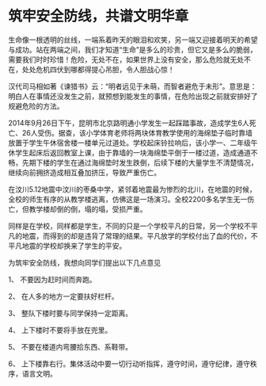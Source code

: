 # 筑牢安全防线，共谱文明华章

生命像一根透明的丝线，一端系着昨天的眼泪和欢笑，另一端又迎接着明天的希望与成功。站在两端之间，我们才知道“生命”是多么的珍贵，但它又是多么的脆弱，需要我们时时珍惜！危险，无处不在，如果世界上没有安全，那么危险就无处不在，处处危机四伏到哪都得提心吊胆，令人胆战心惊！

汉代司马相如著《谏猎书》云：“明者远见于未萌，而智者避危于未形”。意思是：明白人在事情还没发生之前，就预想到能发生的事情，在危险出现之前就安排好了规避危险的方法。

2014年9月26日下午，昆明市北京路明通小学发生一起踩踏事故，造成学生6人死亡、26人受伤。据查，该小学体育老师将两块体育教学使用的海绵垫子临时靠墙放置于学生午休宿舍楼一楼单元过道处。学校起床铃拉响后，该小学一、二年级午休学生起床后返回教室上课，由于靠墙的一块海绵垫平倒于一楼过道，造成通道不畅，先期下楼的学生在通过海绵垫时发生跌倒，后续下楼的大量学生不清楚情况，继续向前拥挤造成相互叠加挤压，导致严重伤亡。

在汶川5.12地震中汶川的枣桑中学，紧邻着地震最为惨烈的北川，在地震的时候，全校的师生有序的从教学楼逃离，仿佛这是一场演习。全校2200多名学生无一伤亡，但教学楼却倒的倒，塌的塌，受损严重。

同样是在学校，同样都是学生，不同的只是一个学校平凡的日常，另一个学校不平凡的地震，而得到的却是违背了常理的结果。平凡放学的学校付出了血的代价，不平凡地震的学校却换来了学生的平安。

为筑牢安全防线，我想向同学们提出以下几点意见

1、 不要因为赶时间而奔跑。

2、 在人多的地方一定要扶好栏杆。

3、 整队下楼时要与同学保持一定距离。

4、 上下楼时不要将手放在兜里。

5、 不要在楼道内弯腰拾东西、系鞋带。

6、 上下楼靠右行。集体活动中要一切行动听指挥，遵守时间，遵守纪律，遵守秩序，语言文明。